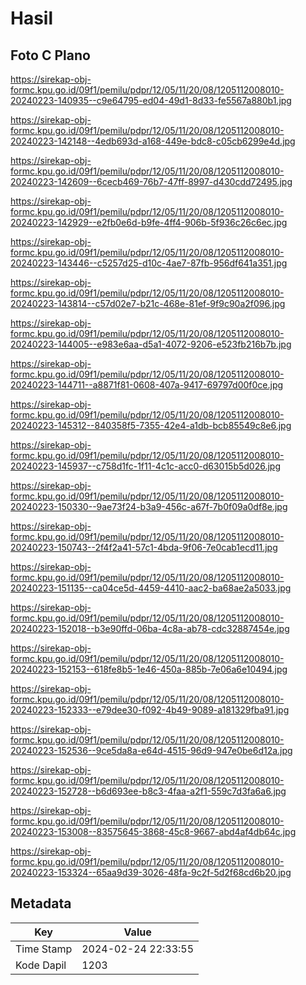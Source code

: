 # Hasil

## Foto C Plano

https://sirekap-obj-formc.kpu.go.id/09f1/pemilu/pdpr/12/05/11/20/08/1205112008010-20240223-140935--c9e64795-ed04-49d1-8d33-fe5567a880b1.jpg

https://sirekap-obj-formc.kpu.go.id/09f1/pemilu/pdpr/12/05/11/20/08/1205112008010-20240223-142148--4edb693d-a168-449e-bdc8-c05cb6299e4d.jpg

https://sirekap-obj-formc.kpu.go.id/09f1/pemilu/pdpr/12/05/11/20/08/1205112008010-20240223-142609--6cecb469-76b7-47ff-8997-d430cdd72495.jpg

https://sirekap-obj-formc.kpu.go.id/09f1/pemilu/pdpr/12/05/11/20/08/1205112008010-20240223-142929--e2fb0e6d-b9fe-4ff4-906b-5f936c26c6ec.jpg

https://sirekap-obj-formc.kpu.go.id/09f1/pemilu/pdpr/12/05/11/20/08/1205112008010-20240223-143446--c5257d25-d10c-4ae7-87fb-956df641a351.jpg

https://sirekap-obj-formc.kpu.go.id/09f1/pemilu/pdpr/12/05/11/20/08/1205112008010-20240223-143814--c57d02e7-b21c-468e-81ef-9f9c90a2f096.jpg

https://sirekap-obj-formc.kpu.go.id/09f1/pemilu/pdpr/12/05/11/20/08/1205112008010-20240223-144005--e983e6aa-d5a1-4072-9206-e523fb216b7b.jpg

https://sirekap-obj-formc.kpu.go.id/09f1/pemilu/pdpr/12/05/11/20/08/1205112008010-20240223-144711--a8871f81-0608-407a-9417-69797d00f0ce.jpg

https://sirekap-obj-formc.kpu.go.id/09f1/pemilu/pdpr/12/05/11/20/08/1205112008010-20240223-145312--840358f5-7355-42e4-a1db-bcb85549c8e6.jpg

https://sirekap-obj-formc.kpu.go.id/09f1/pemilu/pdpr/12/05/11/20/08/1205112008010-20240223-145937--c758d1fc-1f11-4c1c-acc0-d63015b5d026.jpg

https://sirekap-obj-formc.kpu.go.id/09f1/pemilu/pdpr/12/05/11/20/08/1205112008010-20240223-150330--9ae73f24-b3a9-456c-a67f-7b0f09a0df8e.jpg

https://sirekap-obj-formc.kpu.go.id/09f1/pemilu/pdpr/12/05/11/20/08/1205112008010-20240223-150743--2f4f2a41-57c1-4bda-9f06-7e0cab1ecd11.jpg

https://sirekap-obj-formc.kpu.go.id/09f1/pemilu/pdpr/12/05/11/20/08/1205112008010-20240223-151135--ca04ce5d-4459-4410-aac2-ba68ae2a5033.jpg

https://sirekap-obj-formc.kpu.go.id/09f1/pemilu/pdpr/12/05/11/20/08/1205112008010-20240223-152018--b3e90ffd-06ba-4c8a-ab78-cdc32887454e.jpg

https://sirekap-obj-formc.kpu.go.id/09f1/pemilu/pdpr/12/05/11/20/08/1205112008010-20240223-152153--618fe8b5-1e46-450a-885b-7e06a6e10494.jpg

https://sirekap-obj-formc.kpu.go.id/09f1/pemilu/pdpr/12/05/11/20/08/1205112008010-20240223-152333--e79dee30-f092-4b49-9089-a181329fba91.jpg

https://sirekap-obj-formc.kpu.go.id/09f1/pemilu/pdpr/12/05/11/20/08/1205112008010-20240223-152536--9ce5da8a-e64d-4515-96d9-947e0be6d12a.jpg

https://sirekap-obj-formc.kpu.go.id/09f1/pemilu/pdpr/12/05/11/20/08/1205112008010-20240223-152728--b6d693ee-b8c3-4faa-a2f1-559c7d3fa6a6.jpg

https://sirekap-obj-formc.kpu.go.id/09f1/pemilu/pdpr/12/05/11/20/08/1205112008010-20240223-153008--83575645-3868-45c8-9667-abd4af4db64c.jpg

https://sirekap-obj-formc.kpu.go.id/09f1/pemilu/pdpr/12/05/11/20/08/1205112008010-20240223-153324--65aa9d39-3026-48fa-9c2f-5d2f68cd6b20.jpg


## Metadata

| Key        | Value               |
| ---------- | ------------------- |
| Time Stamp | 2024-02-24 22:33:55 |
| Kode Dapil | 1203                |



